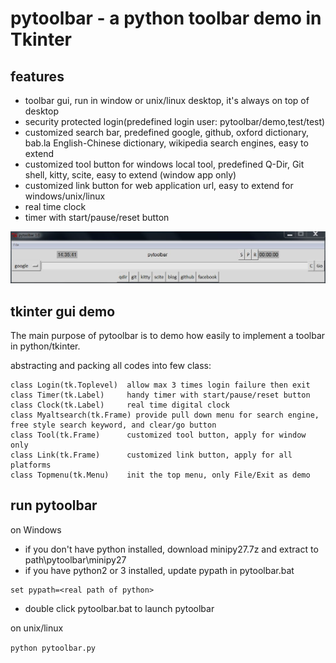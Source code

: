# pytoolbar - a python toolbar demo in Tkinter

## features
- toolbar gui, run in window or unix/linux desktop, it's always on top of desktop
- security protected login(predefined login user: pytoolbar/demo,test/test)
- customized search bar, predefined google, github, oxford dictionary, bab.la English-Chinese dictionary, wikipedia search engines, easy to extend 
- customized tool button for windows local tool, predefined Q-Dir, Git shell, kitty, scite, easy to extend (window app only)
- customized link button for web application url, easy to extend for windows/unix/linux 
- real time clock
- timer with start/pause/reset button

![](https://github.com/robertluwang/pytoolbar/blob/master/pytoolbar.jpg)

## tkinter gui demo 
The main purpose of pytoolbar is to demo how easily to implement a toolbar in python/tkinter.

abstracting and packing all codes into few class:
```
class Login(tk.Toplevel)  allow max 3 times login failure then exit 
class Timer(tk.Label)     handy timer with start/pause/reset button
class Clock(tk.Label)     real time digital clock 
class Myaltsearch(tk.Frame) provide pull down menu for search engine, free style search keyword, and clear/go button
class Tool(tk.Frame)      customized tool button, apply for window only
class Link(tk.Frame)      customized link button, apply for all platforms
class Topmenu(tk.Menu)    init the top menu, only File/Exit as demo
```
## run pytoolbar
on Windows 
- if you don't have python installed, download minipy27.7z and extract to path\pytoolbar\minipy27
- if you have python2 or 3 installed, update pypath in pytoolbar.bat

```#set pypath=.\minipy27\python
set pypath=<real path of python>
```

- double click pytoolbar.bat to launch pytoolbar

on unix/linux 

`python pytoolbar.py`

